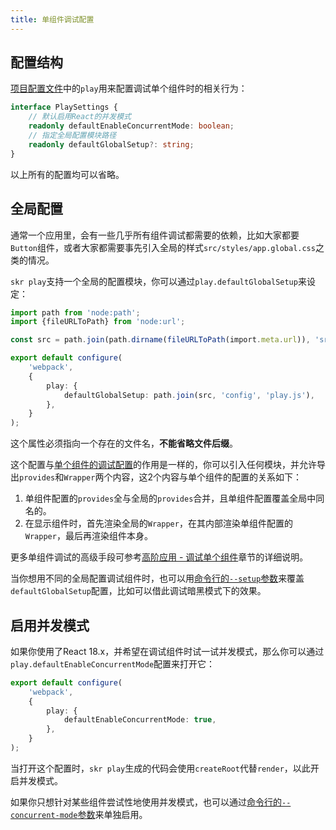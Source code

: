 ```yaml
---
title: 单组件调试配置
---
```


## 配置结构

[项目配置文件](../settings#配置文件路径)中的`play`用来配置调试单个组件时的相关行为：

```ts
interface PlaySettings {
    // 默认启用React的并发模式
    readonly defaultEnableConcurrentMode: boolean;
    // 指定全局配置模块路径
    readonly defaultGlobalSetup?: string;
}
```

以上所有的配置均可以省略。

## 全局配置

通常一个应用里，会有一些几乎所有组件调试都需要的依赖，比如大家都要`Button`组件，或者大家都需要事先引入全局的样式`src/styles/app.global.css`之类的情况。

`skr play`支持一个全局的配置模块，你可以通过`play.defaultGlobalSetup`来设定：

```ts
import path from 'node:path';
import {fileURLToPath} from 'node:url';

const src = path.join(path.dirname(fileURLToPath(import.meta.url)), 'src');

export default configure(
    'webpack',
    {
        play: {
            defaultGlobalSetup: path.join(src, 'config', 'play.js'),
        },
    }
);
```

这个属性必须指向一个存在的文件名，**不能省略文件后缀**。

这个配置与[单个组件的调试配置](../advanced/debug-component#组件调试配置)的作用是一样的，你可以引入任何模块，并允许导出`provides`和`Wrapper`两个内容，这2个内容与单个组件的配置的关系如下：

1. 单组件配置的`provides`全与全局的`provides`合并，且单组件配置覆盖全局中同名的。
2. 在显示组件时，首先渲染全局的`Wrapper`，在其内部渲染单组件配置的`Wrapper`，最后再渲染组件本身。

更多单组件调试的高级手段可参考[高阶应用 - 调试单个组件](../advanced/debug-component)章节的详细说明。

当你想用不同的全局配置调试组件时，也可以用[命令行的`--setup`参数](../cli/play#参数)来覆盖`defaultGlobalSetup`配置，比如可以借此调试暗黑模式下的效果。

## 启用并发模式

如果你使用了React 18.x，并希望在调试组件时试一试并发模式，那么你可以通过`play.defaultEnableConcurrentMode`配置来打开它：

```ts
export default configure(
    'webpack',
    {
        play: {
            defaultEnableConcurrentMode: true,
        },
    }
);
```

当打开这个配置时，`skr play`生成的代码会使用`createRoot`代替`render`，以此开启并发模式。

如果你只想针对某些组件尝试性地使用并发模式，也可以通过[命令行的`--concurrent-mode`参数](../cli/play#参数)来单独启用。
